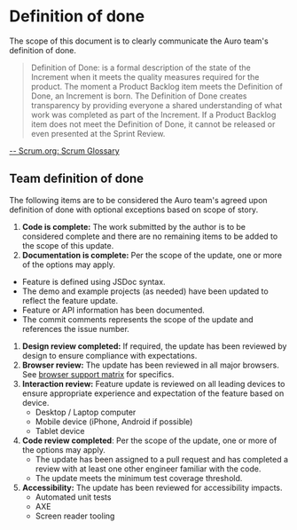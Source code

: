 # Definition of done

The scope of this document is to clearly communicate the Auro team's definition of done.

> Definition of Done: is a formal description of the state of the Increment when it meets the quality measures required for the product. The moment a Product Backlog item meets the Definition of Done, an Increment is born. The Definition of Done creates transparency by providing everyone a shared understanding of what work was completed as part of the Increment. If a Product Backlog item does not meet the Definition of Done, it cannot be released or even presented at the Sprint Review.

[-- Scrum.org: Scrum Glossary](https://www.scrum.org/resources/scrum-glossary)

## Team definition of done

The following items are to be considered the Auro team's agreed upon definition of done with optional exceptions based on scope of story.

1. **Code is complete:** The work submitted by the author is to be considered complete and there are no remaining items to be added to the scope of this update.
1. **Documentation is complete:** Per the scope of the update, one or more of the options may apply.

- Feature is defined using JSDoc syntax.
- The demo and example projects (as needed) have been updated to reflect the feature update.
- Feature or API information has been documented.
- The commit comments represents the scope of the update and references the issue number.

1. **Design review completed:** If required, the update has been reviewed by design to ensure compliance with expectations.
1. **Browser review:** The update has been reviewed in all major browsers. See [browser support matrix](http://auro.alaskaair.com/support/browsersSupport) for specifics.
1. **Interaction review:** Feature update is reviewed on all leading devices to ensure appropriate experience and expectation of the feature based on device.
   - Desktop / Laptop computer
   - Mobile device (iPhone, Android if possible)
   - Tablet device
1. **Code review completed**: Per the scope of the update, one or more of the options may apply.
   - The update has been assigned to a pull request and has completed a review with at least one other engineer familiar with the code.
   - The update meets the minimum test coverage threshold.
1. **Accessibility:** The update has been reviewed for accessibility impacts.
   - Automated unit tests
   - AXE
   - Screen reader tooling
